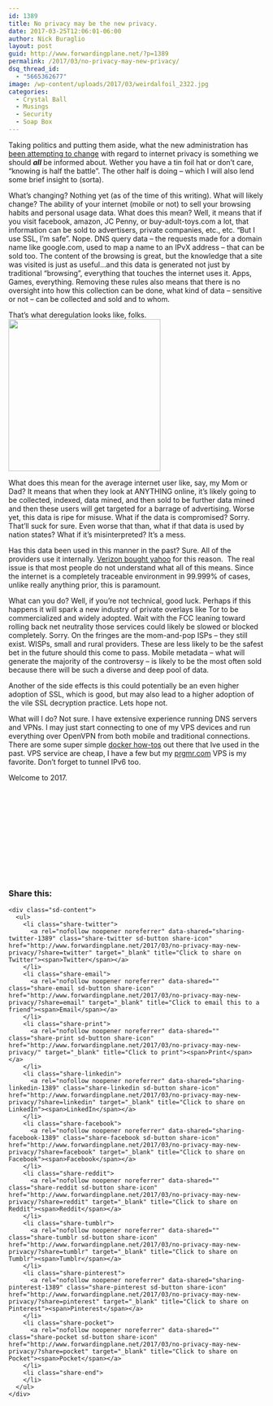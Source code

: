 ```yaml
---
id: 1389
title: No privacy may be the new privacy.
date: 2017-03-25T12:06:01-06:00
author: Nick Buraglio
layout: post
guid: http://www.forwardingplane.net/?p=1389
permalink: /2017/03/no-privacy-may-new-privacy/
dsq_thread_id:
  - "5665362677"
image: /wp-content/uploads/2017/03/weirdalfoil_2322.jpg
categories:
  - Crystal Ball
  - Musings
  - Security
  - Soap Box
---
```

Taking politics and putting them aside, what the new administration has [been attempting to change](https://www.nytimes.com/2017/03/23/technology/congress-moves-to-strike-internet-privacy-rules-from-obama-era.html?_r=0) with regard to internet privacy is something we should _**all**_ be informed about. Wether you have a tin foil hat or don&#8217;t care, &#8220;knowing is half the battle&#8221;. The other half is doing &#8211; which I will also lend some brief insight to (sorta).

What&#8217;s changing? Nothing yet (as of the time of this writing). What will likely change? The ability of your internet (mobile or not) to sell your browsing habits and personal usage data. What does this mean? Well, it means that if you visit facebook, amazon, JC Penny, or buy-adult-toys.com a lot, that information can be sold to advertisers, private companies, etc., etc. &#8220;But I use SSL, I&#8217;m safe&#8221;. Nope. DNS query data &#8211; the requests made for a domain name like google.com, used to map a name to an IPvX address &#8211; that can be sold too. The content of the browsing is great, but the knowledge that a site was visited is just as useful&#8230;and this data is generated not just by traditional &#8220;browsing&#8221;, everything that touches the internet uses it. Apps, Games, everything. Removing these rules also means that there is no oversight into how this collection can be done, what kind of data &#8211; sensitive or not &#8211; can be collected and sold and to whom.

That&#8217;s what deregulation looks like, folks.[<img class="alignright size-full wp-image-1394" src="http://www.forwardingplane.net/wp-content/uploads/2017/03/personal.info_.jpg" alt="" width="299" height="299" />](http://www.forwardingplane.net/wp-content/uploads/2017/03/personal.info_.jpg)

What does this mean for the average internet user like, say, my Mom or Dad? It means that when they look at ANYTHING online, it&#8217;s likely going to be collected, indexed, data mined, and then sold to be further data mined and then these users will get targeted for a barrage of advertising. Worse yet, this data is ripe for misuse. What if the data is compromised? Sorry. That&#8217;ll suck for sure. Even worse that than, what if that data is used by nation states? What if it&#8217;s misinterpreted? It&#8217;s a mess.

Has this data been used in this manner in the past? Sure. All of the providers use it internally. [Verizon bought yahoo](http://money.cnn.com/2016/07/25/technology/yahoo-verizon-deal-sale/) for this reason.  The real issue is that most people do not understand what all of this means. Since the internet is a completely traceable environment in 99.999% of cases, unlike really anything prior, this is paramount.

What can you do? Well, if you&#8217;re not technical, good luck. Perhaps if this happens it will spark a new industry of private overlays like Tor to be commercialized and widely adopted. Wait with the FCC leaning toward rolling back net neutrality those services could likely be slowed or blocked completely. Sorry. On the fringes are the mom-and-pop ISPs &#8211; they still exist. WISPs, small and rural providers. These are less likely to be the safest bet in the future should this come to pass. Mobile metadata &#8211; what will generate the majority of the controversy &#8211; is likely to be the most often sold because there will be such a diverse and deep pool of data.

Another of the side effects is this could potentially be an even higher adoption of SSL, which is good, but may also lead to a higher adoption of the vile SSL decryption practice. Lets hope not.

What will I do? Not sure. I have extensive experience running DNS servers and VPNs. I may just start connecting to one of my VPS devices and run everything over OpenVPN from both mobile and traditional connections. There are some super simple [docker how-tos](https://github.com/kylemanna/docker-openvpn) out there that Ive used in the past. VPS service are cheap, I have a few but my [prgmr.com](https://prgmr.com/xen/) VPS is my favorite. Don&#8217;t forget to tunnel IPv6 too.

Welcome to 2017.

&nbsp;

&nbsp;

&nbsp;

&nbsp;

&nbsp;

&nbsp;

<div class="sharedaddy sd-sharing-enabled">
  <div class="robots-nocontent sd-block sd-social sd-social-icon-text sd-sharing">
    <h3 class="sd-title">
      Share this:
    </h3>
    
    <div class="sd-content">
      <ul>
        <li class="share-twitter">
          <a rel="nofollow noopener noreferrer" data-shared="sharing-twitter-1389" class="share-twitter sd-button share-icon" href="http://www.forwardingplane.net/2017/03/no-privacy-may-new-privacy/?share=twitter" target="_blank" title="Click to share on Twitter"><span>Twitter</span></a>
        </li>
        <li class="share-email">
          <a rel="nofollow noopener noreferrer" data-shared="" class="share-email sd-button share-icon" href="http://www.forwardingplane.net/2017/03/no-privacy-may-new-privacy/?share=email" target="_blank" title="Click to email this to a friend"><span>Email</span></a>
        </li>
        <li class="share-print">
          <a rel="nofollow noopener noreferrer" data-shared="" class="share-print sd-button share-icon" href="http://www.forwardingplane.net/2017/03/no-privacy-may-new-privacy/" target="_blank" title="Click to print"><span>Print</span></a>
        </li>
        <li class="share-linkedin">
          <a rel="nofollow noopener noreferrer" data-shared="sharing-linkedin-1389" class="share-linkedin sd-button share-icon" href="http://www.forwardingplane.net/2017/03/no-privacy-may-new-privacy/?share=linkedin" target="_blank" title="Click to share on LinkedIn"><span>LinkedIn</span></a>
        </li>
        <li class="share-facebook">
          <a rel="nofollow noopener noreferrer" data-shared="sharing-facebook-1389" class="share-facebook sd-button share-icon" href="http://www.forwardingplane.net/2017/03/no-privacy-may-new-privacy/?share=facebook" target="_blank" title="Click to share on Facebook"><span>Facebook</span></a>
        </li>
        <li class="share-reddit">
          <a rel="nofollow noopener noreferrer" data-shared="" class="share-reddit sd-button share-icon" href="http://www.forwardingplane.net/2017/03/no-privacy-may-new-privacy/?share=reddit" target="_blank" title="Click to share on Reddit"><span>Reddit</span></a>
        </li>
        <li class="share-tumblr">
          <a rel="nofollow noopener noreferrer" data-shared="" class="share-tumblr sd-button share-icon" href="http://www.forwardingplane.net/2017/03/no-privacy-may-new-privacy/?share=tumblr" target="_blank" title="Click to share on Tumblr"><span>Tumblr</span></a>
        </li>
        <li class="share-pinterest">
          <a rel="nofollow noopener noreferrer" data-shared="sharing-pinterest-1389" class="share-pinterest sd-button share-icon" href="http://www.forwardingplane.net/2017/03/no-privacy-may-new-privacy/?share=pinterest" target="_blank" title="Click to share on Pinterest"><span>Pinterest</span></a>
        </li>
        <li class="share-pocket">
          <a rel="nofollow noopener noreferrer" data-shared="" class="share-pocket sd-button share-icon" href="http://www.forwardingplane.net/2017/03/no-privacy-may-new-privacy/?share=pocket" target="_blank" title="Click to share on Pocket"><span>Pocket</span></a>
        </li>
        <li class="share-end">
        </li>
      </ul>
    </div>
  </div>
</div>